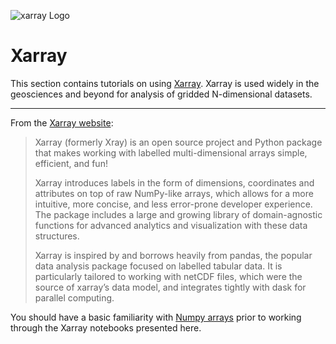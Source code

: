 ![xarray Logo](https://docs.xarray.dev/en/stable/_static/Xarray_Logo_RGB_Final.svg "xarray Logo")

# Xarray

This section contains tutorials on using [Xarray][xarray home]. Xarray is used widely in the geosciences and beyond for analysis of gridded N-dimensional datasets.

---

From the [Xarray website][xarray home]:

> Xarray (formerly Xray) is an open source project and Python package that makes working with labelled multi-dimensional arrays simple, efficient, and fun!
>
> Xarray introduces labels in the form of dimensions, coordinates and attributes on top of raw NumPy-like arrays, which allows for a more intuitive, more concise, and less error-prone developer experience. The package includes a large and growing library of domain-agnostic functions for advanced analytics and visualization with these data structures.
>
> Xarray is inspired by and borrows heavily from pandas, the popular data analysis package focused on labelled tabular data. It is particularly tailored to working with netCDF files, which were the source of xarray’s data model, and integrates tightly with dask for parallel computing.

You should have a basic familiarity with [Numpy arrays](numpy) prior to working through the Xarray notebooks presented here.

[xarray home]: http://xarray.pydata.org/en/stable/
